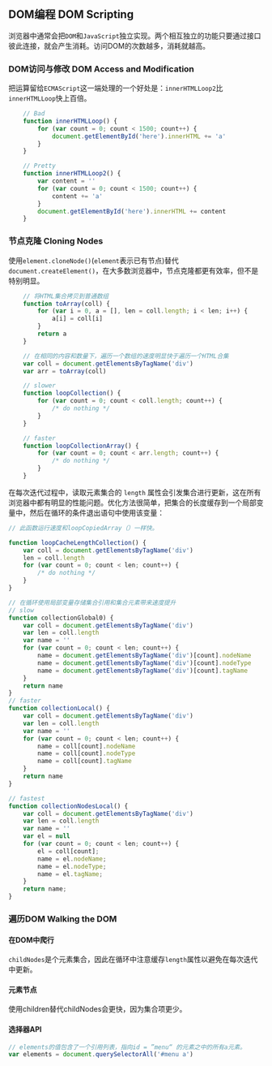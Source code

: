 ## DOM编程 DOM Scripting 
浏览器中通常会把```DOM```和```JavaScript```独立实现。两个相互独立的功能只要通过接口彼此连接，就会产生消耗。访问DOM的次数越多，消耗就越高。

### DOM访问与修改 DOM Access and Modification

把运算留给```ECMAScript```这一端处理的一个好处是：```innerHTMLLoop2```比```innerHTMLLoop```快上百倍。

```js
    // Bad
    function innerHTMLLoop() {
        for (var count = 0; count < 1500; count++) {
            document.getElementById('here').innerHTML += 'a'
        }
    }

    // Pretty
    function innerHTMLLoop2() {
        var content = ''
        for (var count = 0; count < 1500; count++) {
            content += 'a'
        }
        document.getElementById('here').innerHTML += content
    }
```


### 节点克隆 Cloning Nodes
使用```element.cloneNode()```(```element```表示已有节点)替代```document.createElement()```，在大多数浏览器中，节点克隆都更有效率，但不是特别明显。

```js
    // 将HTML集合拷贝到普通数组
    function toArray(coll) {
        for (var i = 0, a = [], len = coll.length; i < len; i++) {
            a[i] = coll[i]    
        }
        return a
    }
```

```js
    // 在相同的内容和数量下，遍历一个数组的速度明显快于遍历一个HTML合集
    var coll = document.getElementsByTagName('div')
    var arr = toArray(coll)

    // slower
    function loopCollection() {
        for (var count = 0; count < coll.length; count++) {
            /* do nothing */
        }
    }

    // faster
    function loopCollectionArray() {
        for (var count = 0; count < arr.length; count++) {
            /* do nothing */
        }
    }
```
在每次迭代过程中，读取元素集合的 `length` 属性会引发集合进行更新，这在所有浏览器中都有明显的性能问题。优化方法很简单，把集合的长度缓存到一个局部变量中，然后在循环的条件退出语句中使用该变量：

```js
// 此函数运行速度和loopCopiedArray（）一样快。

function loopCacheLengthCollection() {
    var coll = document.getElementsByTagName('div')
    len = coll.length
    for (var count = 0; count < len; count++) {
        /* do nothing */
    }
}
```

```js
// 在循环使用局部变量存储集合引用和集合元素带来速度提升
// slow
function collectionGlobal0) {
    var coll = document.getElementsByTagName('div')
    var len = coll.length
    var name = ''
    for (var count = 0; count < len; count++) {
        name = document.getElementsByTagName('div')[count].nodeName
        name = document.getElementsByTagName('div')[count].nodeType
        name = document.getElementsByTagName('div')[count].tagName
    }
    return name
}
// faster
function collectionLocal() {
    var coll = document.getElementsByTagName('div')
    var len = coll.length
    var name = ''
    for (var count = 0; count < len; count++) {
        name = coll[count].nodeName
        name = coll[count].nodeType
        name = coll[count].tagName
    }
    return name
}

// fastest
function collectionNodesLocal() {
    var coll = document.getElementsByTagName('div')
    var len = coll.length
    var name = ''
    var el = null
    for (var count = 0; count < len; count++) {
        el = coll[count];
        name = el.nodeName;
        name = el.nodeType;
        name = el.tagName;
    }
    return name;
}
```

### 遍历DOM Walking the DOM

#### 在DOM中爬行
`childNodes`是个元素集合，因此在循环中注意缓存`length`属性以避免在每次迭代中更新。

#### 元素节点
使用children替代childNodes会更快，因为集合项更少。

#### 选择器API
```js
// elements的值包含了一个引用列表，指向id = ”menu“ 的元素之中的所有a元素。
var elements = document.querySelectorAll('#menu a')
```
